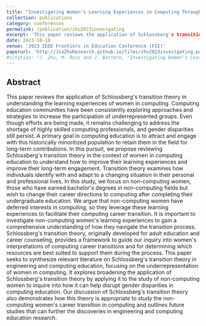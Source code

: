 ```yaml
---
title: "Investigating Women's Learning Experiences in Computing Through the Lens of Schlossberg's Transition Theory"
collection: publications
category: conferences
permalink: /publication/zhu2023investgating
excerpt: 'This paper reviews the application of Schlossberg's transition theory in understanding the learning experiences of women in computing.'
date: 2023-10-18
venue: '2023 IEEE Frontiers in Education Conference (FIE)'
paperurl: 'http://JiaZhuResearch.github.io/files/zhu2023investgating.pdf'
#citation: 'J. Zhu, M. Ross and J. Battern, "Investigating Women's Learning Experiences in Computing Through the Lens of Schlossberg's Transition Theory," 2023 IEEE Frontiers in Education Conference (FIE), College Station, TX, USA, 2023, pp. 1-8, doi: 10.1109/FIE58773.2023.10342934.'
---
```


Abstract
---
This paper reviews the application of Schlossberg's transition theory in understanding the learning experiences of women in computing. Computing education communities have been consistently exploring approaches and strategies to increase the participation of underrepresented groups. Even though efforts are being made, it remains challenging to address the shortage of highly skilled computing professionals, and gender disparities still persist. A primary goal in computing education is to attract and engage with this historically minoritized population to retain them in the field for long-term contributions. In this pursuit, we propose reviewing Schlossberg's transition theory in the context of women in computing education to understand how to improve their learning experiences and improve their long-term engagement. Transition theory examines how individuals identify with and adapt to a changing situation in their personal and professional lives. In this study, we focus on non-computing women, those who have earned bachelor's degrees in non-computing fields but wish to change their career directions to computing after completing their undergraduate education. We argue that non-computing women have deferred interests in computing, so they leverage these learning experiences to facilitate their computing career transition. It is important to investigate non-computing women's learning experiences to gain a comprehensive understanding of how they navigate the transition process. Schlossberg's transition theory, originally developed for adult education and career counseling, provides a framework to guide our inquiry into women's interpretations of computing career transitions and for determining which resources are best suited to support them during the process. This paper seeks to synthesize relevant literature on Schlossberg's transition theory in engineering and computing education, focusing on the underrepresentation of women in computing. It explores broadening the application of Schlossberg's transition theory by applying it to the study of non-computing women to inquire into how it can help disrupt gender disparities in computing education. Our discussion of Schlossberg's transition theory also demonstrates how this theory is appropriate to study the non-computing women's career transition in computing and outlines future studies that can further the discoveries in engineering and computing education research.
